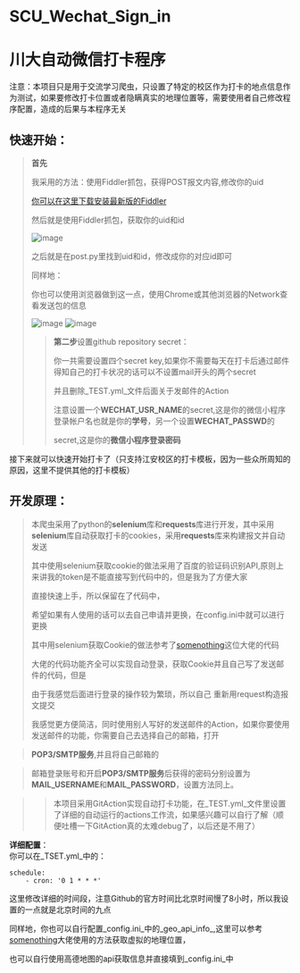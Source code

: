 # SCU_Wechat_Sign_in
川大自动微信打卡程序
=========
注意：本项目只是用于交流学习爬虫，只设置了特定的校区作为打卡的地点信息作为测试，如果要修改打卡位置或者隐瞒真实的地理位置等，需要使用者自己修改程序配置，造成的后果与本程序无关

**快速开始**：  
----
>**首先**
>
>我采用的方法：使用Fiddler抓包，获得POST报文内容,修改你的uid    
>
>[你可以在这里下载安装最新版的Fiddler](https://www.telerik.com/fiddler)  
>
>然后就是使用Fiddler抓包，获取你的uid和id  
>
>![image](https://github.com/moringspeaker/SCU_Wechat_Sign_in/blob/master/image/fiddler_catch.png)
>
>之后就是在post.py里找到uid和id，修改成你的对应id即可  
>
>同样地：  
>
>你也可以使用浏览器做到这一点，使用Chrome或其他浏览器的Network查看发送包的信息  
>
>![image](https://github.com/moringspeaker/SCU_Wechat_Sign_in/blob/master/image/chrome_catch1.png)
>![image](https://github.com/moringspeaker/SCU_Wechat_Sign_in/blob/master/image/chrome_catch2.png)
>>**第二步**设置github repository secret：  
>>
>>你一共需要设置四个secret key,如果你不需要每天在打卡后通过邮件得知自己的打卡状况的话可以不设置mail开头的两个secret  
>>
>>并且删除_TEST.yml_文件后面关于发邮件的Action  
>>
>>注意设置一个**WECHAT_USR_NAME**的secret,这是你的微信小程序登录帐户名也就是你的**学号**，另一个设置**WECHAT_PASSWD**的  
>>
>>secret,这是你的**微信小程序登录密码**  

接下来就可以快速开始打卡了（只支持江安校区的打卡模板，因为一些众所周知的原因，这里不提供其他的打卡模板）  

**开发原理**： 
---
>本爬虫采用了python的**selenium**库和**requests**库进行开发，其中采用**selenium**库自动获取打卡的cookies，采用**requests**库来构建报文并自动发送  
>
>其中使用selenium获取cookie的做法采用了百度的验证码识别API,原则上来讲我的token是不能直接写到代码中的，但是我为了方便大家  
>
>直接快速上手，所以保留在了代码中，  
>
>希望如果有人使用的话可以去自己申请并更换，在config.ini中就可以进行更换  
>
>其中用selenium获取Cookie的做法参考了[somenothing](https://github.com/somenothing/SCU-ncov_checkpoint)这位大佬的代码  
>
>大佬的代码功能齐全可以实现自动登录，获取Cookie并且自己写了发送邮件的代码，但是  
>
>由于我感觉后面进行登录的操作较为繁琐，所以自己  重新用request构造报文提交  
>
>我感觉更方便简洁，同时使用别人写好的发送邮件的Action，如果你要使用发送邮件的功能，你需要自己去选择自己的邮箱，打开  

>**POP3/SMTP服务**,并且将自己邮箱的  

>邮箱登录账号和开启**POP3/SMTP服务**后获得的密码分别设置为**MAIL_USERNAME**和**MAIL_PASSWORD**，设置方法同上。

>>本项目采用GitAction实现自动打卡功能，在_TEST.yml_文件里设置了详细的自动运行的actions工作流，如果感兴趣可以自行了解（顺便吐槽一下GitAction真的太难debug了，以后还是不用了）  
>>

**详细配置**：  
你可以在_TSET.yml_中的：  

    schedule:
        - cron: '0 1 * * *'
  
这里修改详细的时间段，注意Github的官方时间比北京时间慢了8小时，所以我设置的一点就是北京时间的九点  

同样地，你也可以自行配置_config.ini_中的_geo_api_info_,这里可以参考[somenothing](https://github.com/somenothing/SCU-ncov_checkpoint)大佬使用的方法获取虚拟的地理位置，  

也可以自行使用高德地图的api获取信息并直接填到_config.ini_中
